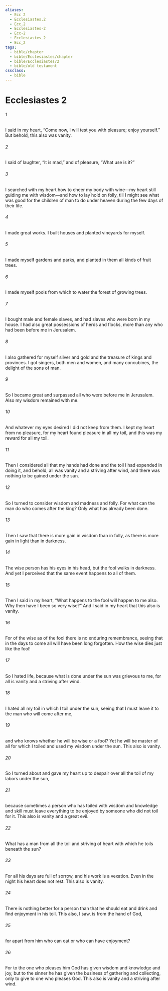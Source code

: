 ```yaml
---
aliases:
  - Ecc 2
  - Ecclesiastes.2
  - Ecc.2
  - Ecclesiastes-2
  - Ecc-2
  - Ecclesiastes_2
  - Ecc_2
tags:
  - bible/chapter
  - bible/Ecclesiastes/chapter
  - bible/Ecclesiastes/2
  - bible/old testament
cssclass:
  - bible
---
```


# Ecclesiastes 2

###### 1
I said in my heart, “Come now, I will test you with pleasure; enjoy yourself.” But behold, this also was vanity.
###### 2
I said of laughter, “It is mad,” and of pleasure, “What use is it?”
###### 3
I searched with my heart how to cheer my body with wine—my heart still guiding me with wisdom—and how to lay hold on folly, till I might see what was good for the children of man to do under heaven during the few days of their life.
###### 4
I made great works. I built houses and planted vineyards for myself.
###### 5
I made myself gardens and parks, and planted in them all kinds of fruit trees.
###### 6
I made myself pools from which to water the forest of growing trees.
###### 7
I bought male and female slaves, and had slaves who were born in my house. I had also great possessions of herds and flocks, more than any who had been before me in Jerusalem.
###### 8
I also gathered for myself silver and gold and the treasure of kings and provinces. I got singers, both men and women, and many concubines, the delight of the sons of man.
###### 9
So I became great and surpassed all who were before me in Jerusalem. Also my wisdom remained with me.
###### 10
And whatever my eyes desired I did not keep from them. I kept my heart from no pleasure, for my heart found pleasure in all my toil, and this was my reward for all my toil.
###### 11
Then I considered all that my hands had done and the toil I had expended in doing it, and behold, all was vanity and a striving after wind, and there was nothing to be gained under the sun.
###### 12
So I turned to consider wisdom and madness and folly. For what can the man do who comes after the king? Only what has already been done.
###### 13
Then I saw that there is more gain in wisdom than in folly, as there is more gain in light than in darkness.
###### 14
The wise person has his eyes in his head, but the fool walks in darkness. And yet I perceived that the same event happens to all of them.
###### 15
Then I said in my heart, “What happens to the fool will happen to me also. Why then have I been so very wise?” And I said in my heart that this also is vanity.
###### 16
For of the wise as of the fool there is no enduring remembrance, seeing that in the days to come all will have been long forgotten. How the wise dies just like the fool!
###### 17
So I hated life, because what is done under the sun was grievous to me, for all is vanity and a striving after wind.
###### 18
I hated all my toil in which I toil under the sun, seeing that I must leave it to the man who will come after me,
###### 19
and who knows whether he will be wise or a fool? Yet he will be master of all for which I toiled and used my wisdom under the sun. This also is vanity.
###### 20
So I turned about and gave my heart up to despair over all the toil of my labors under the sun,
###### 21
because sometimes a person who has toiled with wisdom and knowledge and skill must leave everything to be enjoyed by someone who did not toil for it. This also is vanity and a great evil.
###### 22
What has a man from all the toil and striving of heart with which he toils beneath the sun?
###### 23
For all his days are full of sorrow, and his work is a vexation. Even in the night his heart does not rest. This also is vanity.
###### 24
There is nothing better for a person than that he should eat and drink and find enjoyment in his toil. This also, I saw, is from the hand of God,
###### 25
for apart from him who can eat or who can have enjoyment?
###### 26
For to the one who pleases him God has given wisdom and knowledge and joy, but to the sinner he has given the business of gathering and collecting, only to give to one who pleases God. This also is vanity and a striving after wind.


